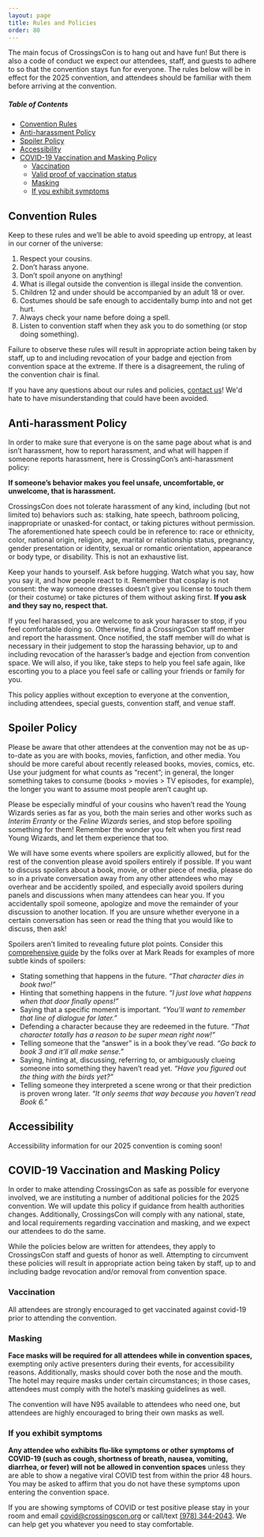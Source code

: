```yaml
---
layout: page
title: Rules and Policies
order: 80
---
```


The main focus of CrossingsCon is to hang out and have fun! But there is also a code of conduct we expect our attendees, staff, and guests to adhere to so that the convention stays fun for everyone. The rules below will be in effect for the 2025 convention, and attendees should be familiar with them before arriving at the convention.

##### Table of Contents
- [Convention Rules](#convention-rules)
- [Anti-harassment Policy](#anti-harassment-policy)
- [Spoiler Policy](#spoiler-policy)
- [Accessibility](#accessibility)
- [COVID-19 Vaccination and Masking Policy](#covid-19-vaccination-and-masking-policy)
  - [Vaccination](#vaccination)
  - [Valid proof of vaccination status](#valid-proof-of-vaccination-status)
  - [Masking](#masking)
  - [If you exhibit symptoms](#if-you-exhibit-symptoms)

## Convention Rules

Keep to these rules and we’ll be able to avoid speeding up entropy, at least in our corner of the universe:

1. Respect your cousins.
1. Don’t harass anyone.
2. Don’t spoil anyone on anything!
3. What is illegal outside the convention is illegal inside the convention.
4. Children 12 and under should be accompanied by an adult 18 or over.
5. Costumes should be safe enough to accidentally bump into and not get hurt.
6. Always check your name before doing a spell.
7. Listen to convention staff when they ask you to do something (or stop doing something).


Failure to observe these rules will result in appropriate action being taken by staff, up to and including revocation of your badge and ejection from convention space at the extreme. If there is a disagreement, the ruling of the convention chair is final.

If you have any questions about our rules and policies, [contact us]({{site.baseurl}}/contact)! We'd hate to have misunderstanding that could have been avoided.

## Anti-harassment Policy

In order to make sure that everyone is on the same page about what is and isn’t harassment, how to report harassment, and what will happen if someone reports harassment, here is CrossingCon’s anti-harassment policy:

**If someone’s behavior makes you feel unsafe, uncomfortable, or unwelcome, that is harassment.**

CrossingsCon does not tolerate harassment of any kind, including (but not limited to) behaviors such as: stalking, hate speech, bathroom policing, inappropriate or unasked-for contact, or taking pictures without permission. The aforementioned hate speech could be in reference to: race or ethnicity, color, national origin, religion, age, marital or relationship status, pregnancy, gender presentation or identity, sexual or romantic orientation, appearance or body type, or disability. This is not an exhaustive list.

Keep your hands to yourself. Ask before hugging. Watch what you say, how you say it, and how people react to it. Remember that cosplay is not consent: the way someone dresses doesn’t give you license to touch them (or their costume) or take pictures of them without asking first. **If you ask and they say no, respect that.**

If you feel harassed, you are welcome to ask your harasser to stop, if you feel comfortable doing so. Otherwise, find a CrossingsCon staff member and report the harassment. Once notified, the staff member will do what is necessary in their judgement to stop the harassing behavior, up to and including revocation of the harasser’s badge and ejection from convention space. We will also, if you like, take steps to help you feel safe again, like escorting you to a place you feel safe or calling your friends or family for you.

This policy applies without exception to everyone at the convention, including attendees, special guests, convention staff, and venue staff.

## Spoiler Policy
Please be aware that other attendees at the convention may not be as up-to-date as you are with books, movies, fanfiction, and other media. You should be more careful about recently released books, movies, comics, etc. Use your judgment for what counts as “recent”; in general, the longer something takes to consume (books > movies > TV episodes, for example), the longer you want to assume most people aren’t caught up.

Please be especially mindful of your cousins who haven’t read the Young Wizards series as far as you, both the main series and other works such as <em>Interim Erranty</em> or the <em>Feline Wizards</em> series, and stop before spoiling something for them! Remember the wonder you felt when you first read Young Wizards, and let them experience that too.

We will have some events where spoilers are explicitly allowed, but for the rest of the convention please avoid spoilers entirely if possible. If you want to discuss spoilers about a book, movie, or other piece of media, please do so in a private conversation away from any other attendees who may overhear and be accidently spoiled, and especially avoid spoilers during panels and discussions when many attendees can hear you. If you accidentally spoil someone, apologize and move the remainder of your discussion to another location. If you are unsure whether everyone in a certain conversation has seen or read the thing that you would like to discuss, then ask!

Spoilers aren’t limited to revealing future plot points. Consider this [comprehensive guide](http://markreads.net/reviews/about/) by the folks over at Mark Reads for examples of more subtle kinds of spoilers:
<ul>
    <li>Stating something that happens in the future. <em>“That character dies in book two!”</em></li>
    <li>Hinting that something happens in the future. <em>“I just love what happens when that door finally opens!”</em></li>
    <li>Saying that a specific moment is important. <em>“You’ll want to remember that line of dialogue for later.”</em></li>
    <li>Defending a character because they are redeemed in the future. <em>“That character totally has a reason to be super mean right now!”</em></li>
    <li>Telling someone that the “answer” is in a book they’ve read. <em>“Go back to book 3 and it’ll all make sense.”</em></li>
    <li>Saying, hinting at, discussing, referring to, or ambiguously clueing someone into something they haven’t read yet. <em>“Have you figured out the thing with the birds yet?”</em></li>
    <li>Telling someone they interpreted a scene wrong or that their prediction is proven wrong later. <em>“It only seems that way because you haven’t read Book 6.”</em></li>
</ul>

## Accessibility

Accessibility information for our 2025 convention is coming soon!

<!-- We at CrossingsCon are committed to making the convention experience as accessible and enjoyable as possible to all cousins, regardless of the nature or intensity of their disabilities.

To that end (in the service of our Art), we have already made the following provisions:

- All common spaces are wheelchair-accessible, and wheelchair-accessible bedrooms are available.
- Public bathrooms are wheelchair accessible.
- Priority seating will be available in panels to attendees who are hard-of-hearing and/or have low vision.
- Official Con text, such as a program book, etc, will be available digitally on crossingscon.org for ease of screen-reader access.
- For the well-being of attendees with epilepsy, flashing lights from cameras, costumes, or presentation screens will be prohibited in panels and all other Con-specific spaces.

We can make these provisions if you contact us before May 30th, 2022:

- Large print physical program books
- Sign language interpreters

If you have a serious environmental allergy, please let us know, but we cannot guarantee that the space will be free of all allergens. -->

<!-- With specific respect to our offsite programming, we will soon have the following information:

- Walking distance required
- Elevator/escalator/ramp presence at various locations -->

<!-- If there is anything else we missed or about which you have concerns, please do not hesitate to contact us. -->

## COVID-19 Vaccination and Masking Policy

In order to make attending CrossingsCon as safe as possible for everyone involved, we are instituting a number of additional policies for the 2025 convention. We will update this policy if guidance from health authorities changes. Additionally, CrossingsCon will comply with any national, state, and local requirements regarding vaccination and masking, and we expect our attendees to do the same.

While the policies below are written for attendees, they apply to CrossingsCon staff and guests of honor as well. Attempting to circumvent these policies will result in appropriate action being taken by staff, up to and including badge revocation and/or removal from convention space.

### Vaccination

All attendees are strongly encouraged to get vaccinated against covid-19 prior to attending the convention.
<!-- **All CrossingsCon attendees are required to be fully vaccinated on or before July 20, 2022 and must show proof of vaccination at Registration in order to receive their badge, unless granted a medical exemption ahead of time by the Head of Registration.** Additionally, we strongly encourage all attendees who are eligible for booster shots to get them in advance of the convention.

In order to get a medical exemption, please email [registration@crossingscon.org](mailto:registration@crossingscon.org) by July 1, 2022 with a signed note from your doctor that mentions your name, explains why a COVID vaccine is contraindicated, and includes the doctor’s practice’s address and phone number. If granted a medical exemption, you will be required to show a negative molecular COVID test from no earlier than August 3, 2022 in order to receive your badge.

Whether a doctor’s note, proof of vaccination, or other relevant information, we will hold the information and documents you share with us in the strictest confidence, use them only for the purposes of determining vaccination status or medical exemption, and delete them after the convention. -->

<!-- ### Valid proof of vaccination status
In order to prove vaccination status, attendees will be required to show a QR code, paper card, or official PDF that affirms that they have been fully vaccinated with a vaccine approved by the Canadian government. **We will not accept a photo or screenshot.**

While we want to afford maximum discretion for people whose names do not match their legal names, we also need to prioritize the health of our attendees. If the name on your registration does not match the name on your proof of vaccination, please email us ahead of time at [registration@crossingscon.org](mailto:registration@crossingscon.org) with an explanation, or bring a written explanation with you to pick up your badge. In the absence of either of those, we may request a verbal explanation of the discrepancy at Registration. -->

### Masking
**Face masks will be required for all attendees while in convention spaces,** exempting only active presenters during their events, for accessibility reasons. Additionally, masks should cover both the nose and the mouth. The hotel may require masks under certain circumstances; in those cases, attendees must comply with the hotel’s masking guidelines as well.

The convention will have N95 available to attendees who need one, but attendees are highly encouraged to bring their own masks as well.

### If you exhibit symptoms
**Any attendee who exhibits flu-like symptoms or other symptoms of COVID-19 (such as cough, shortness of breath, nausea, vomiting, diarrhea, or fever) will not be allowed in convention spaces** unless they are able to show a negative viral COVID test from within the prior 48 hours. You may be asked to affirm that you do not have these symptoms upon entering the convention space.

If you are showing symptoms of COVID or test positive please stay in your room and email [covid@crossingscon.org](mailto:covid@crossingscon.org) or call/text [(978) 344-2043](tel:978-344-2043). We can help get you whatever you need to stay comfortable.
